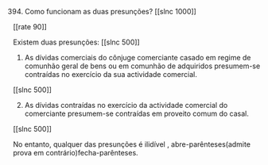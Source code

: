 394.  Como  funcionam  as duas  presunções?
[[slnc 1000]]

[[rate 90]]


Existem  duas presunções:
[[slnc 500]]

1)  As dívidas  comerciais  do cônjuge comerciante casado em  regime  de comunhão  geral  de bens  ou  em  comunhão  de  adquiridos  presumem-se  contraídas  no  exercício  da  sua actividade  comercial.

[[slnc 500]]

2)  As dívidas  contraídas no exercício  da actividade  comercial  do comerciante presumem-se contraídas em  proveito comum  do  casal.

[[slnc 500]]

No  entanto, qualquer  das presunções  é ilidível  , abre-parênteses(admite  prova  em  contrário)fecha-parênteses.
